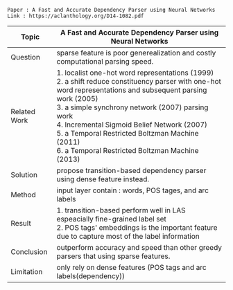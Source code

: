 ```
Paper : A Fast and Accurate Dependency Parser using Neural Networks
Link : https://aclanthology.org/D14-1082.pdf
```

| Topic        | A Fast and Accurate Dependency Parser using Neural Networks |
|--------------|--------------------------------------------------------------------------------------------------------|
| Question     | sparse feature is poor generealization and costly computational parsing speed.|
| Related Work |  1. localist one-hot word representations (1999) <br /> 2. a shift reduce constituency parser with one-hot word representations and subsequent parsing work (2005) <br /> 3. a simple synchrony network (2007) parsing work <br /> 4. Incremental Sigmoid Belief Network (2007) <br /> 5. a Temporal Restricted Boltzman Machine (2011) <br /> 6. a Temporal Restricted Boltzman Machine (2013) |
| Solution     | propose transition-based dependency parser using dense feature instead. |
| Method       | input layer contain : words, POS tages, and arc labels |
| Result       | 1. transition-based perform well in LAS espeacially fine-grained label set  <br />2. POS tags' embeddings is the important feature due to capture most of the label information |
| Conclusion   |  outperform accuracy and speed than other greedy parsers that using sparse features. |
| Limitation   |  only rely on dense features (POS tags and arc labels(dependency))|